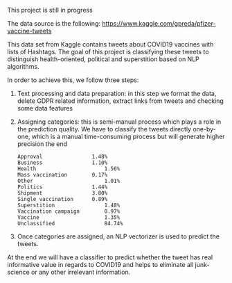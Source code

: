 This project is still in progress

The data source is the following:
https://www.kaggle.com/gpreda/pfizer-vaccine-tweets

This data set from Kaggle contains tweets about COVID19 vaccines with lists of Hashtags. The goal of this project is classifying these tweets to distinguish health-oriented, political and superstition based on NLP algorithms.

In order to achieve this, we follow three steps:

1.	Text processing and data preparation: in this step we format the data, delete GDPR related information, extract links from tweets and checking some data features
    
2.	Assigning categories: this is semi-manual process which plays a role in the prediction quality. We have to classify the tweets directly one-by-one, which is a manual time-consuming process but will generate higher precision the end
        
        Approval	            1.48%
        Business	            1.10%
        Health	                    1.56%
        Mass vaccination	    0.17%
        Other	                    1.01%
        Politics	            1.44%
        Shipment	            3.80%
        Single vaccination	    0.89%
        Superstition	            1.48%
        Vaccination campaign	    0.97%
        Vaccine	                    1.35%
        Unclassified	            84.74%

3.	Once categories are assigned, an NLP vectorizer is used to predict the tweets.

At the end we will have a classifier to predict whether the tweet has real informative value in regards to COVID19 and helps to eliminate all junk-science or any other irrelevant information.
